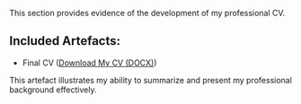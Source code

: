This section provides evidence of the development of my professional CV.

## Included Artefacts:
- Final CV ([Download My CV (DOCX)](cv/222016299_CV.docx))

This artefact illustrates my ability to summarize and present my professional background effectively.
